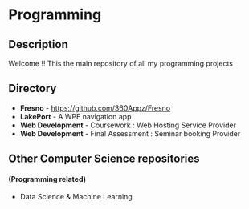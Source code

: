 # Programming


## Description
Welcome !! This the main repository of all my programming projects

## Directory
 * **Fresno** - https://github.com/360Appz/Fresno
 * **LakePort** - A WPF navigation app 
 * **Web Development** - Coursework : Web Hosting Service Provider
 * **Web Development** - Final Assessment : Seminar booking Provider
&nbsp;
## Other Computer Science repositories
#### (Programming related)
* Data Science & Machine Learning
 


